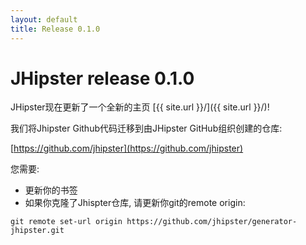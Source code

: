 ```yaml
---
layout: default
title: Release 0.1.0
---
```


JHipster release 0.1.0
==================

JHipster现在更新了一个全新的主页 [{{ site.url }}/]({{ site.url }}/)!

我们将Jhipster Github代码迁移到由JHipster GitHub组织创建的仓库:

[https://github.com/jhipster](https://github.com/jhipster)

您需要:

- 更新你的书签
- 如果你克隆了Jhispter仓库, 请更新你git的remote origin:

```
git remote set-url origin https://github.com/jhipster/generator-jhipster.git
```
